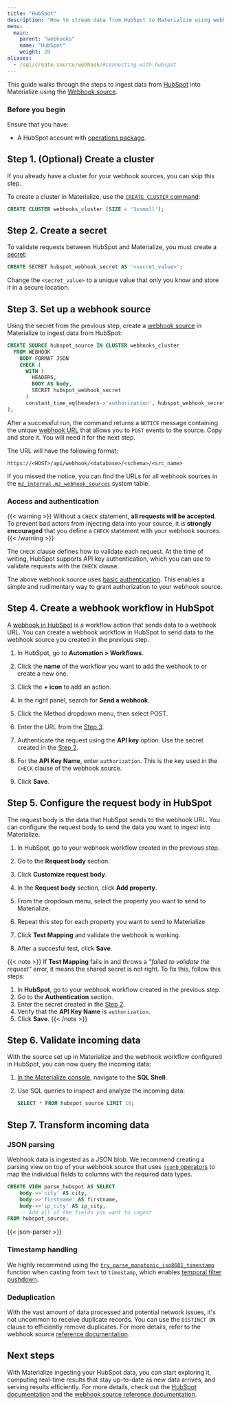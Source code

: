 ```yaml
---
title: "HubSpot"
description: "How to stream data from HubSpot to Materialize using webhooks"
menu:
  main:
    parent: "webhooks"
    name: "HubSpot"
    weight: 20
aliases:
  - /sql/create-source/webhook/#connecting-with-hubspot
---
```


This guide walks through the steps to ingest data from [HubSpot](https://www.hubspot.com/)
into Materialize using the [Webhook source](/sql/create-source/webhook/).

### Before you begin

Ensure that you have:

- A HubSpot account with [operations package](https://www.hubspot.com/pricing/operations).

## Step 1. (Optional) Create a cluster

If you already have a cluster for your webhook sources, you can skip this step.

To create a cluster in Materialize, use the [`CREATE CLUSTER` command](/sql/create-cluster):

```sql
CREATE CLUSTER webhooks_cluster (SIZE = '3xsmall');
```

## Step 2. Create a secret

To validate requests between HubSpot and Materialize, you must create a [secret](/sql/create-secret/):

```sql
CREATE SECRET hubspot_webhook_secret AS '<secret_value>';
```

Change the `<secret_value>` to a unique value that only you know and store it in a secure location.

## Step 3. Set up a webhook source

Using the secret from the previous step, create a [webhook source](/sql/create-source/webhook/)
in Materialize to ingest data from HubSpot:

```sql
CREATE SOURCE hubspot_source IN CLUSTER webhooks_cluster
  FROM WEBHOOK
    BODY FORMAT JSON
    CHECK (
      WITH (
        HEADERS,
        BODY AS body,
        SECRET hubspot_webhook_secret
      )
      constant_time_eq(headers->'authorization', hubspot_webhook_secret)
);
```

After a successful run, the command returns a `NOTICE` message containing the
unique [webhook URL](https://materialize.com/docs/sql/create-source/webhook/#webhook-url)
that allows you to `POST` events to the source. Copy and store it. You will need
it for the next step.

The URL will have the following format:

```
https://<HOST>/api/webhook/<database>/<schema>/<src_name>
```

If you missed the notice, you can find the URLs for all webhook sources in the
[`mz_internal.mz_webhook_sources`](https://materialize.com/docs/sql/system-catalog/mz_internal/#mz_webhook_sources)
system table.

### Access and authentication

{{< warning >}}
Without a `CHECK` statement, **all requests will be accepted**. To prevent bad
actors from injecting data into your source, it is **strongly encouraged** that
you define a `CHECK` statement with your webhook sources.
{{< /warning >}}

The `CHECK` clause defines how to validate each request. At the time of writing,
HubSpot supports API key authentication, which you can use to validate requests
with the `CHECK` clause.

The above webhook source uses [basic authentication](https://developer.mozilla.org/en-US/docs/Web/HTTP/Authentication#basic_authentication_scheme).
This enables a simple and rudimentary way to grant authorization to your webhook source.

## Step 4. Create a webhook workflow in HubSpot

A [webhook in HubSpot](https://knowledge.hubspot.com/workflows/how-do-i-use-webhooks-with-hubspot-workflows) is a workflow action that sends data to a webhook URL. You can create a webhook workflow in HubSpot to send data to the webhook source you created in the previous step.

1. In HubSpot, go to **Automation > Workflows**.

1. Click the **name** of the workflow you want to add the webhook to or create a new one.

1. Click the **+ icon** to add an action.

1. In the right panel, search for **Send a webhook**.

1. Click the Method dropdown menu, then select POST.

1. Enter the URL from the [Step 3](#step-3-set-up-a-webhook-source).

1. Authenticate the request using the **API key** option. Use the secret created in the [Step 2](#step-2-create-a-secret).

1. For the **API Key Name**, enter `authorization`. This is the key used in the `CHECK` clause of the webhook source.

1. Click **Save**.

## Step 5. Configure the request body in HubSpot

The request body is the data that HubSpot sends to the webhook URL. You can
configure the request body to send the data you want to ingest into Materialize.

1. In HubSpot, go to your webhook workflow created in the previous step.

1. Go to the **Request body** section.

1. Click **Customize request body**.

1. In the **Request body** section, click **Add property**.

1. From the dropdown menu, select the property you want to send to Materialize.

1. Repeat this step for each property you want to send to Materialize.

1. Click **Test Mapping** and validate the webhook is working.

1. After a succesful test, click **Save**.

  {{< note >}}
  If **Test Mapping** fails in and throws a *"failed to validate the request"* error, it means the shared secret is not right. To fix this, follow this steps:
 1. In **HubSpot**, go to your webhook workflow created in the previous step.
 1. Go to the **Authentication** section.
 1. Enter the secret created in the [Step 2](#step-2-create-a-secret).
 1. Verify that the **API Key Name** is `authorization`.
 1. Click **Save**.
  {{< /note >}}

## Step 6. Validate incoming data

With the source set up in Materialize and the webhook workflow configured in
HubSpot, you can now query the incoming data:

1. [In the Materialize console](https://console.materialize.com/), navigate to
   the **SQL Shell**.

1. Use SQL queries to inspect and analyze the incoming data:

    ```sql
    SELECT * FROM hubspot_source LIMIT 10;
    ```

## Step 7. Transform incoming data

### JSON parsing

Webhook data is ingested as a JSON blob. We recommend creating a parsing view on
top of your webhook source that uses [`jsonb` operators](/sql/types/jsonb/#operators)
to map the individual fields to columns with the required data types.

```sql
CREATE VIEW parse_hubspot AS SELECT
    body->>'city' AS city,
    body->>'firstname' AS firstname,
    body->>'ip_city' AS ip_city,
    -- Add all of the fields you want to ingest
FROM hubspot_source;
```

{{< json-parser >}}

### Timestamp handling

We highly recommend using the [`try_parse_monotonic_iso8601_timestamp`](/transform-data/patterns/temporal-filters/#temporal-filter-pushdown)
function when casting from `text` to `timestamp`, which enables [temporal filter
pushdown](https://materialize.com/docs/transform-data/patterns/temporal-filters/#temporal-filter-pushdown).

### Deduplication

With the vast amount of data processed and potential network issues, it's not
uncommon to receive duplicate records. You can use the `DISTINCT ON` clause to
efficiently remove duplicates. For more details, refer to the webhook source
[reference documentation](/sql/create-source/webhook/#handling-duplicated-and-partial-events).

## Next steps

With Materialize ingesting your HubSpot data, you can start exploring it,
computing real-time results that stay up-to-date as new data arrives, and
serving results efficiently. For more details, check out the
[HubSpot documentation](https://knowledge.hubspot.com/workflows/how-do-i-use-webhooks-with-hubspot-workflows) and the
[webhook source reference documentation](/sql/create-source/webhook/).
